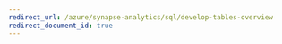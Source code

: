 ```yaml
---
redirect_url: /azure/synapse-analytics/sql/develop-tables-overview
redirect_document_id: true
---
```

